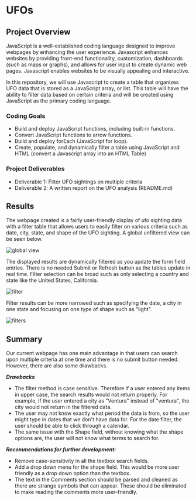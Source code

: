 # UFOs

## Project Overview
JavaScript is a well-established coding language designed to improve webpages by enhancing the user experience. Javascript enhances websites by providing front-end functionality, customization, dashboards (such as maps or graphs), and allows for user input to create dynamic web pages. Javascript enables websites to be visually appealing and interactive. 

In this repository, we will use Javascript to create a table that organizes UFO data that is stored as a JavaScript array, or list. This table will have the ability to filter data based on certain criteria and will be created using JavaScript as the primary coding language.

### Coding Goals
* Build and deploy JavaScript functions, including built-in functions.
* Convert JavaScript functions to arrow functions.
* Build and deploy forEach (JavaScript for loop).
* Create, populate, and dynamically filter a table using JavaScript and HTML (convert a Javascript array into an HTML Table)

### Project Deliverables
* Deliverable 1: Filter UFO sightings on multiple criteria
* Deliverable 2: A written report on the UFO analysis (README.md)

## Results
The webpage created is a fairly user-friendly display of ufo sighting data with a filter table that allows users to easily filter on various criteria such as date, city, state, and shape of the UFO sighting. A global unfiltered view can be seen below. 

![global view](https://user-images.githubusercontent.com/73972332/107900347-96254580-6ef5-11eb-83c4-f193f79198ed.png)

The displayed results are dynamically filtered as you update the form field entries. There is no needed Submit or Refresh button as the tables update in real time. Filter selection can be broad such as only selecting a country and state like the United States, California.

![filter](https://user-images.githubusercontent.com/73972332/107900458-e8fefd00-6ef5-11eb-9f20-ce8fee37dbda.png)

Filter results can be more narrowed such as specifying the date, a city in one state and focusing on one type of shape such as "light". 

![filters](https://user-images.githubusercontent.com/73972332/107899363-e949c900-6ef2-11eb-9e0f-a0602c608d68.png)

## Summary
Our current webpage has one main advantage in that users can search upon multiple criteria at one time and there is no submit button needed. However, there are also some drawbacks. 

***Drawbacks***
* The filter method is case sensitive. Therefore if a user entered any items in upper case, the search results would not return properly. For example, if the user entered a city as "Ventura" instead of "ventura", the city would not return in the filtered data. 
* The user may not know exactly what period the data is from, so the user might type in dates that we don't have data for. For the date filter, the user should be able to click through a calendar. 
* The same issue with the Shape field, without knowing what the shape options are, the user will not know what terms to search for. 

***Recommendations for further development:***
* Remove case-sensitivity in all the textbox search fields. 
* Add a drop down menu for the shape field. This would be more user friendly as a drop down option than the textbox. 
* The text in the Comments section should be parsed and cleaned as there are strange symbols that can appear. These should be eliminated to make reading the comments more user-friendly. 
